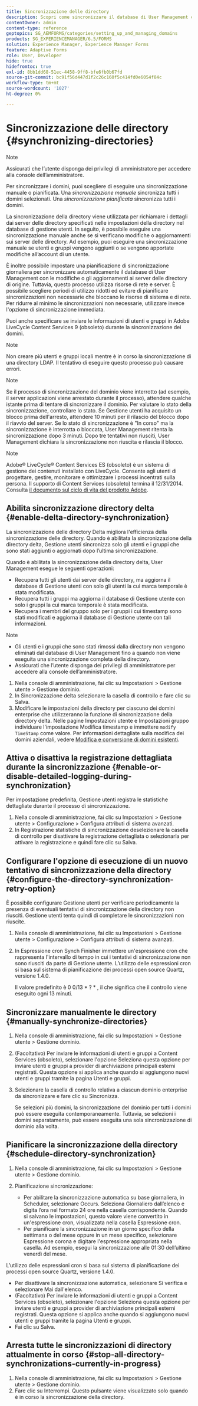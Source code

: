 ```yaml
---
title: Sincronizzazione delle directory
description: Scopri come sincronizzare il database di User Management con le modifiche apportate ai server delle directory di origine tramite la sincronizzazione manuale o pianificata.
contentOwner: admin
content-type: reference
geptopics: SG_AEMFORMS/categories/setting_up_and_managing_domains
products: SG_EXPERIENCEMANAGER/6.5/FORMS
solution: Experience Manager, Experience Manager Forms
feature: Adaptive Forms
role: User, Developer
hide: true
hidefromtoc: true
exl-id: 8bb1dd68-51ec-4458-9ff8-bfe6fb0b67fd
source-git-commit: bc91f56d447d1f2c26c160f5c414fd0e6054f84c
workflow-type: tm+mt
source-wordcount: '1027'
ht-degree: 0%

---
```


# Sincronizzazione delle directory {#synchronizing-directories}

>[!NOTE]
> 
> Assicurati che l’utente disponga dei privilegi di amministratore per accedere alla console dell’amministratore.

Per sincronizzare i domini, puoi scegliere di eseguire una sincronizzazione manuale o pianificata. Una *sincronizzazione manuale* sincronizza tutti i domini selezionati. Una *sincronizzazione pianificata* sincronizza tutti i domini.

La sincronizzazione della directory viene utilizzata per richiamare i dettagli dai server delle directory specificati nelle impostazioni della directory nel database di gestione utenti. In seguito, è possibile eseguire una sincronizzazione manuale anche se si verificano modifiche o aggiornamenti sui server delle directory. Ad esempio, puoi eseguire una sincronizzazione manuale se utenti e gruppi vengono aggiunti o se vengono apportate modifiche all’account di un utente.

È inoltre possibile impostare una pianificazione di sincronizzazione giornaliera per sincronizzare automaticamente il database di User Management con le modifiche o gli aggiornamenti ai server delle directory di origine. Tuttavia, questo processo utilizza risorse di rete e server. È possibile scegliere periodi di utilizzo ridotti ed evitare di pianificare sincronizzazioni non necessarie che bloccano le risorse di sistema e di rete. Per ridurre al minimo le sincronizzazioni non necessarie, utilizzare invece l&#39;opzione di sincronizzazione immediata.

Puoi anche specificare se inviare le informazioni di utenti e gruppi in Adobe LiveCycle Content Services 9 (obsoleto) durante la sincronizzazione dei domini.

>[!NOTE]
>
>Non creare più utenti e gruppi locali mentre è in corso la sincronizzazione di una directory LDAP. Il tentativo di eseguire questo processo può causare errori.

>[!NOTE]
>
>Se il processo di sincronizzazione del dominio viene interrotto (ad esempio, il server applicazioni viene arrestato durante il processo), attendere qualche istante prima di tentare di sincronizzare il dominio. Per valutare lo stato della sincronizzazione, controllare lo stato. Se Gestione utenti ha acquisito un blocco prima dell&#39;arresto, attendere 10 minuti per il rilascio del blocco dopo il riavvio del server. Se lo stato di sincronizzazione è &quot;In corso&quot; ma la sincronizzazione è interrotta o bloccata, User Management ritenta la sincronizzazione dopo 3 minuti. Dopo tre tentativi non riusciti, User Management dichiara la sincronizzazione non riuscita e rilascia il blocco.

>[!NOTE]
>
>Adobe® LiveCycle® Content Services ES (obsoleto) è un sistema di gestione dei contenuti installato con LiveCycle. Consente agli utenti di progettare, gestire, monitorare e ottimizzare i processi incentrati sulla persona. Il supporto di Content Services (obsoleto) termina il 12/31/2014. Consulta [il documento sul ciclo di vita del prodotto Adobe](https://www.adobe.com/support/products/enterprise/eol/eol_matrix.html).

## Abilita sincronizzazione directory delta {#enable-delta-directory-synchronization}

La sincronizzazione delle directory Delta migliora l&#39;efficienza della sincronizzazione delle directory. Quando è abilitata la sincronizzazione della directory delta, Gestione utenti sincronizza solo gli utenti e i gruppi che sono stati aggiunti o aggiornati dopo l’ultima sincronizzazione.

Quando è abilitata la sincronizzazione della directory delta, User Management esegue le seguenti operazioni:

* Recupera tutti gli utenti dai server delle directory, ma aggiorna il database di Gestione utenti con solo gli utenti la cui marca temporale è stata modificata.
* Recupera tutti i gruppi ma aggiorna il database di Gestione utente con solo i gruppi la cui marca temporale è stata modificata.
* Recupera i membri del gruppo solo per i gruppi i cui timestamp sono stati modificati e aggiorna il database di Gestione utente con tali informazioni.

>[!NOTE]
>
>* Gli utenti e i gruppi che sono stati rimossi dalla directory non vengono eliminati dal database di User Management fino a quando non viene eseguita una sincronizzazione completa della directory.
>* Assicurati che l’utente disponga dei privilegi di amministratore per accedere alla console dell’amministratore.

1. Nella console di amministrazione, fai clic su Impostazioni > Gestione utente > Gestione dominio.
1. In Sincronizzazione delta selezionare la casella di controllo e fare clic su Salva.
1. Modificare le impostazioni della directory per ciascuno dei domini enterprise che utilizzeranno la funzione di sincronizzazione della directory delta. Nelle pagine Impostazioni utente e Impostazioni gruppo individuare l&#39;impostazione Modifica timestamp e immettere `modify TimeStamp` come valore. Per informazioni dettagliate sulla modifica dei domini aziendali, vedere [Modifica e conversione di domini esistenti](/help/forms/using/admin-help/editing-converting-existing-domains.md#editing-and-converting-existing-domains).

## Attiva o disattiva la registrazione dettagliata durante la sincronizzazione {#enable-or-disable-detailed-logging-during-synchronization}

Per impostazione predefinita, Gestione utenti registra le statistiche dettagliate durante il processo di sincronizzazione.

1. Nella console di amministrazione, fai clic su Impostazioni > Gestione utente > Configurazione > Configura attributi di sistema avanzati.
1. In Registrazione statistiche di sincronizzazione deselezionare la casella di controllo per disattivare la registrazione dettagliata o selezionarla per attivare la registrazione e quindi fare clic su Salva.

## Configurare l&#39;opzione di esecuzione di un nuovo tentativo di sincronizzazione della directory {#configure-the-directory-synchronization-retry-option}

È possibile configurare Gestione utenti per verificare periodicamente la presenza di eventuali tentativi di sincronizzazione della directory non riusciti. Gestione utenti tenta quindi di completare le sincronizzazioni non riuscite.

1. Nella console di amministrazione, fai clic su Impostazioni > Gestione utente > Configurazione > Configura attributi di sistema avanzati.
1. In Espressione cron Synch Finisher immettere un&#39;espressione cron che rappresenta l&#39;intervallo di tempo in cui i tentativi di sincronizzazione non sono riusciti da parte di Gestione utente. L’utilizzo delle espressioni cron si basa sul sistema di pianificazione dei processi open source Quartz, versione 1.4.0.

   Il valore predefinito è 0 0/13 &ast; ? &ast; , il che significa che il controllo viene eseguito ogni 13 minuti.

## Sincronizzare manualmente le directory {#manually-synchronize-directories}

1. Nella console di amministrazione, fai clic su Impostazioni > Gestione utente > Gestione dominio.
1. (Facoltativo) Per inviare le informazioni di utenti e gruppi a Content Services (obsoleto), selezionare l&#39;opzione Seleziona questa opzione per inviare utenti e gruppi a provider di archiviazione principali esterni registrati. Questa opzione si applica anche quando si aggiungono nuovi utenti e gruppi tramite la pagina Utenti e gruppi.
1. Selezionare la casella di controllo relativa a ciascun dominio enterprise da sincronizzare e fare clic su Sincronizza.

   Se selezioni più domini, la sincronizzazione del dominio per tutti i domini può essere eseguita contemporaneamente. Tuttavia, se selezioni i domini separatamente, può essere eseguita una sola sincronizzazione di dominio alla volta.

## Pianificare la sincronizzazione della directory {#schedule-directory-synchronization}

1. Nella console di amministrazione, fai clic su Impostazioni > Gestione utente > Gestione dominio.
1. Pianificazione sincronizzazione:

   * Per abilitare la sincronizzazione automatica su base giornaliera, in Scheduler, selezionare Occurs. Seleziona Giornaliero dall’elenco e digita l’ora nel formato 24 ore nella casella corrispondente. Quando si salvano le impostazioni, questo valore viene convertito in un&#39;espressione cron, visualizzata nella casella Espressione cron.
   * Per pianificare la sincronizzazione in un giorno specifico della settimana o del mese oppure in un mese specifico, selezionare Espressione corona e digitare l&#39;espressione appropriata nella casella. Ad esempio, esegui la sincronizzazione alle 01:30 dell’ultimo venerdì del mese.

L’utilizzo delle espressioni cron si basa sul sistema di pianificazione dei processi open source Quartz, versione 1.4.0.

* Per disattivare la sincronizzazione automatica, selezionare Si verifica e selezionare Mai dall&#39;elenco.
* (Facoltativo) Per inviare le informazioni di utenti e gruppi a Content Services (obsoleto), selezionare l&#39;opzione Seleziona questa opzione per inviare utenti e gruppi a provider di archiviazione principali esterni registrati. Questa opzione si applica anche quando si aggiungono nuovi utenti e gruppi tramite la pagina Utenti e gruppi.
* Fai clic su Salva.

## Arresta tutte le sincronizzazioni di directory attualmente in corso {#stop-all-directory-synchronizations-currently-in-progress}

1. Nella console di amministrazione, fai clic su Impostazioni > Gestione utente > Gestione dominio.
1. Fare clic su Interrompi. Questo pulsante viene visualizzato solo quando è in corso la sincronizzazione della directory.
